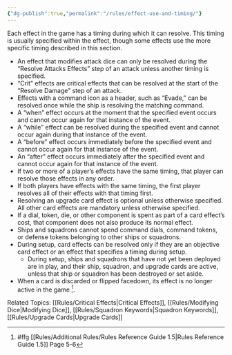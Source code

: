 ```yaml
---
{"dg-publish":true,"permalink":"/rules/effect-use-and-timing/"}
---
```


Each effect in the game has a timing during which it can resolve. This timing is usually specified within the effect, though some effects use the more specific timing described in this section.

- An effect that modifies attack dice can only be resolved during the “Resolve Attacks Effects” step of an attack unless another timing is specified.
- “Crit” effects are critical effects that can be resolved at the start of the “Resolve Damage” step of an attack.
- Effects with a command icon as a header, such as “Evade,” can be resolved once while the ship is resolving the matching command.
- A “when” effect occurs at the moment that the specified event occurs and cannot occur again for that instance of the event.
- A “while” effect can be resolved during the specified event and cannot occur again during that instance of the event.
- A “before” effect occurs immediately before the specified event and cannot occur again for that instance of the event.
- An “after” effect occurs immediately after the specified event and cannot occur again for that instance of the event.
- If two or more of a player’s effects have the same timing, that player can resolve those effects in any order.
- If both players have effects with the same timing, the first player resolves all of their effects with that timing first.
- Resolving an upgrade card effect is optional unless otherwise specified. All other card effects are mandatory unless otherwise specified.
- If a dial, token, die, or other component is spent as part of a card effect’s cost, that component does not also produce its normal effect.
- Ships and squadrons cannot spend command dials, command tokens, or defense tokens belonging to other ships or squadrons.
- During setup, card effects can be resolved only if they are an objective card effect or an effect that specifies a timing during setup.
  - During setup, ships and squadrons that have not yet been deployed are in play, and their ship, squadron, and upgrade cards are active, unless that ship or squadron has been destroyed or set aside.
- When a card is discarded or flipped facedown, its effect is no longer active in the game [^1].

Related Topics: [[Rules/Critical Effects\|Critical Effects]], [[Rules/Modifying Dice\|Modifying Dice]], [[Rules/Squadron Keywords\|Squadron Keywords]], [[Rules/Upgrade Cards\|Upgrade Cards]]

[^1]: #ffg [[Rules/Additional Rules/Rules Reference Guide 1.5\|Rules Reference Guide 1.5]] Page 5-6
